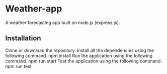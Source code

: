 # Weather-app

A weather forecasting app built on node.js (express.js).

## Installation

Clone or download the repository.
Install all the dependencies using the following command.
npm install
Run the application using the following command.
npm run start
Test the application using the following command.
npm run test
